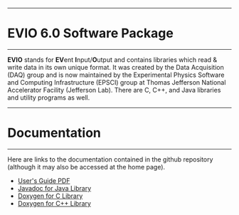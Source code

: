 ----------------------------
# **EVIO 6.0 Software Package**
----------------------------

**EVIO** stands for **EV**ent **I**nput/**O**utput and contains libraries which read & write
data in its own unique format. It was created by the Data Acquisition (DAQ) group
and is now maintained by the Experimental Physics Software and Computing Infrastructure
(EPSCI) group at Thomas Jefferson National Accelerator Facility (Jefferson Lab).
There are C, C++, and Java libraries and utility programs as well.

-----------------------------
# **Documentation**
----------------------------

Here are links to the documentation contained in the github repository
(although it may also be accessed at the home page).

* [User's Guide PDF](https://jeffersonlab.github.io/evio/doc/users_guide/evio_Users_Guide.pdf)
* [Javadoc for Java Library](https://jeffersonlab.github.io/evio/doc/javadoc/index.html)
* [Doxygen for C Library](https://jeffersonlab.github.io/evio/doc/doxygen/C/html/index.html)
* [Doxygen for C++ Library](https://jeffersonlab.github.io/evio/doc/doxygen/CC/html/index.html)


